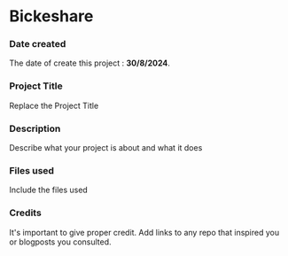 # Bickeshare

### Date created
 The date of create this project : **30/8/2024**.

### Project Title
Replace the Project Title

### Description
Describe what your project is about and what it does

### Files used
Include the files used

### Credits
It's important to give proper credit. Add links to any repo that inspired you or blogposts you consulted.

